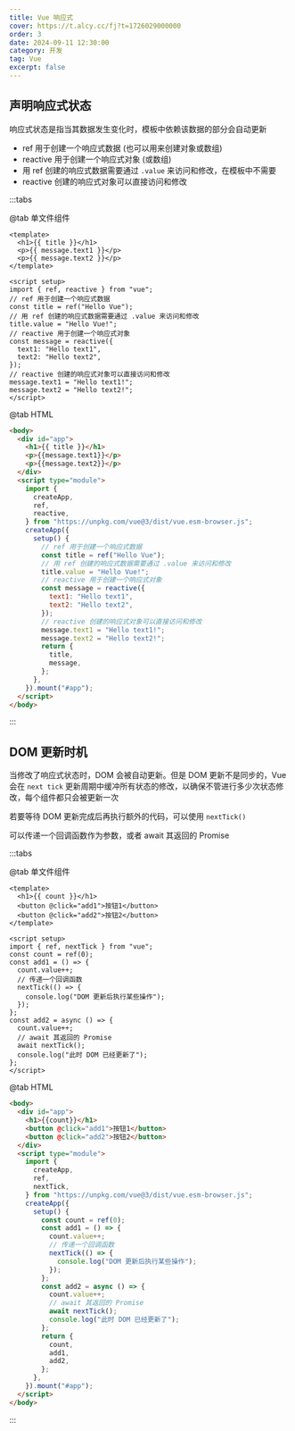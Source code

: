 ```yaml
---
title: Vue 响应式
cover: https://t.alcy.cc/fj?t=1726029000000
order: 3
date: 2024-09-11 12:30:00
category: 开发
tag: Vue
excerpt: false
---
```


## 声明响应式状态

响应式状态是指当其数据发生变化时，模板中依赖该数据的部分会自动更新

- ref 用于创建一个响应式数据 (也可以用来创建对象或数组)
- reactive 用于创建一个响应式对象 (或数组)
- 用 ref 创建的响应式数据需要通过 `.value` 来访问和修改，在模板中不需要
- reactive 创建的响应式对象可以直接访问和修改

:::tabs

@tab 单文件组件

```vue
<template>
  <h1>{{ title }}</h1>
  <p>{{ message.text1 }}</p>
  <p>{{ message.text2 }}</p>
</template>

<script setup>
import { ref, reactive } from "vue";
// ref 用于创建一个响应式数据
const title = ref("Hello Vue");
// 用 ref 创建的响应式数据需要通过 .value 来访问和修改
title.value = "Hello Vue!";
// reactive 用于创建一个响应式对象
const message = reactive({
  text1: "Hello text1",
  text2: "Hello text2",
});
// reactive 创建的响应式对象可以直接访问和修改
message.text1 = "Hello text1!";
message.text2 = "Hello text2!";
</script>
```

@tab HTML

```html
<body>
  <div id="app">
    <h1>{{ title }}</h1>
    <p>{{message.text1}}</p>
    <p>{{message.text2}}</p>
  </div>
  <script type="module">
    import {
      createApp,
      ref,
      reactive,
    } from "https://unpkg.com/vue@3/dist/vue.esm-browser.js";
    createApp({
      setup() {
        // ref 用于创建一个响应式数据
        const title = ref("Hello Vue");
        // 用 ref 创建的响应式数据需要通过 .value 来访问和修改
        title.value = "Hello Vue!";
        // reactive 用于创建一个响应式对象
        const message = reactive({
          text1: "Hello text1",
          text2: "Hello text2",
        });
        // reactive 创建的响应式对象可以直接访问和修改
        message.text1 = "Hello text1!";
        message.text2 = "Hello text2!";
        return {
          title,
          message,
        };
      },
    }).mount("#app");
  </script>
</body>
```

:::

## DOM 更新时机

当修改了响应式状态时，DOM 会被自动更新。但是 DOM 更新不是同步的，Vue 会在 `next tick` 更新周期中缓冲所有状态的修改，以确保不管进行多少次状态修改，每个组件都只会被更新一次

若要等待 DOM 更新完成后再执行额外的代码，可以使用 `nextTick()`

可以传递一个回调函数作为参数，或者 await 其返回的 Promise

:::tabs

@tab 单文件组件

```vue
<template>
  <h1>{{ count }}</h1>
  <button @click="add1">按钮1</button>
  <button @click="add2">按钮2</button>
</template>

<script setup>
import { ref, nextTick } from "vue";
const count = ref(0);
const add1 = () => {
  count.value++;
  // 传递一个回调函数
  nextTick(() => {
    console.log("DOM 更新后执行某些操作");
  });
};
const add2 = async () => {
  count.value++;
  // await 其返回的 Promise
  await nextTick();
  console.log("此时 DOM 已经更新了");
};
</script>
```

@tab HTML

```html
<body>
  <div id="app">
    <h1>{{count}}</h1>
    <button @click="add1">按钮1</button>
    <button @click="add2">按钮2</button>
  </div>
  <script type="module">
    import {
      createApp,
      ref,
      nextTick,
    } from "https://unpkg.com/vue@3/dist/vue.esm-browser.js";
    createApp({
      setup() {
        const count = ref(0);
        const add1 = () => {
          count.value++;
          // 传递一个回调函数
          nextTick(() => {
            console.log("DOM 更新后执行某些操作");
          });
        };
        const add2 = async () => {
          count.value++;
          // await 其返回的 Promise
          await nextTick();
          console.log("此时 DOM 已经更新了");
        };
        return {
          count,
          add1,
          add2,
        };
      },
    }).mount("#app");
  </script>
</body>
```

:::
